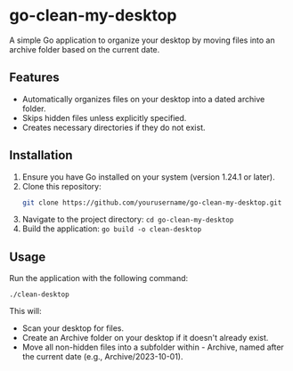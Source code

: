 # go-clean-my-desktop

A simple Go application to organize your desktop by moving files into an archive folder based on the current date.

## Features

- Automatically organizes files on your desktop into a dated archive folder.
- Skips hidden files unless explicitly specified.
- Creates necessary directories if they do not exist.

## Installation

1. Ensure you have Go installed on your system (version 1.24.1 or later).
2. Clone this repository:
   ```sh
   git clone https://github.com/yourusername/go-clean-my-desktop.git
3. Navigate to the project directory:
`cd go-clean-my-desktop`
4. Build the application:
`go build -o clean-desktop`

## Usage
Run the application with the following command:

`./clean-desktop`

This will:

- Scan your desktop for files.
- Create an Archive folder on your desktop if it doesn't already exist.
- Move all non-hidden files into a subfolder within - Archive, named after the current date (e.g., Archive/2023-10-01).
